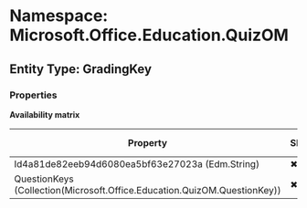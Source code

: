 # Namespace: Microsoft.Office.Education.QuizOM
## Entity Type: GradingKey

### Properties

**Availability matrix**

Property | SPO | SP 2019 | SP 2016 | SP 2013
----------|-----|---------|---------|--------
Id4a81de82eeb94d6080ea5bf63e27023a (Edm.String) | ✖ | ✖ | ✖ | ✔
QuestionKeys (Collection(Microsoft.Office.Education.QuizOM.QuestionKey)) | ✖ | ✖ | ✖ | ✔

